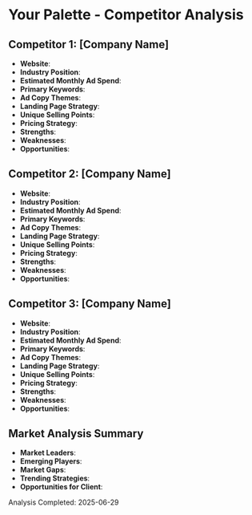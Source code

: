 # Your Palette - Competitor Analysis

## Competitor 1: [Company Name]
- **Website**: 
- **Industry Position**: 
- **Estimated Monthly Ad Spend**: 
- **Primary Keywords**: 
- **Ad Copy Themes**: 
- **Landing Page Strategy**: 
- **Unique Selling Points**: 
- **Pricing Strategy**: 
- **Strengths**: 
- **Weaknesses**: 
- **Opportunities**: 

## Competitor 2: [Company Name]
- **Website**: 
- **Industry Position**: 
- **Estimated Monthly Ad Spend**: 
- **Primary Keywords**: 
- **Ad Copy Themes**: 
- **Landing Page Strategy**: 
- **Unique Selling Points**: 
- **Pricing Strategy**: 
- **Strengths**: 
- **Weaknesses**: 
- **Opportunities**: 

## Competitor 3: [Company Name]
- **Website**: 
- **Industry Position**: 
- **Estimated Monthly Ad Spend**: 
- **Primary Keywords**: 
- **Ad Copy Themes**: 
- **Landing Page Strategy**: 
- **Unique Selling Points**: 
- **Pricing Strategy**: 
- **Strengths**: 
- **Weaknesses**: 
- **Opportunities**: 

## Market Analysis Summary
- **Market Leaders**: 
- **Emerging Players**: 
- **Market Gaps**: 
- **Trending Strategies**: 
- **Opportunities for Client**: 

Analysis Completed: 2025-06-29
